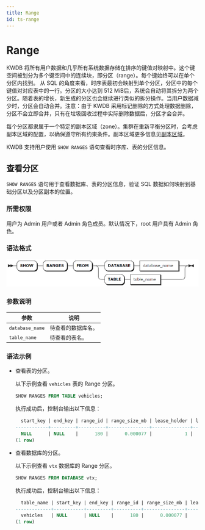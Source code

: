 ```yaml
---
title: Range
id: ts-range
---
```


# Range

KWDB 将所有用户数据和几乎所有系统数据存储在排序的键值对映射中。这个键空间被划分为多个键空间中的连续块，即分区（range）。每个键始终可以在单个分区内找到。 从 SQL 的角度来看，时序表最初会映射到单个分区，分区中的每个键值对对应表中的一行。分区的大小达到 512 MiB后，系统会自动将其拆分为两个分区。随着表的增长，新生成的分区也会继续进行类似的拆分操作。当用户数据减少时，分区会自动合并。注意：由于 KWDB 采用标记删除的方式处理数据删除，分区不会立即合并，只有在垃圾回收过程中实际删除数据后，分区才会合并。

每个分区都隶属于一个特定的副本区域（zone）。集群在重新平衡分区时，会考虑副本区域的配置，以确保遵守所有约束条件。副本区域更多信息见[副本区域](./ts-zone.md)。

KWDB 支持用户使用 `SHOW RANGES` 语句查看时序库、表的分区信息。

## 查看分区

`SHOW RANGES` 语句用于查看数据库、表的分区信息，验证 SQL 数据如何映射到基础分区以及分区副本的位置。

### 所需权限

用户为 Admin 用户或者 Admin 角色成员。默认情况下，root 用户具有 Admin 角色。

### 语法格式

![](../../../static/sql-reference/ts-show-ranges.png)

### 参数说明

| 参数 | 说明 |
| --- | --- |
| `database_name` | 待查看的数据库名。 |
| `table_name` | 待查看的表名。 |

### 语法示例

- 查看表的分区。

    以下示例查看 `vehicles` 表的 Range 分区。

    ```sql
    SHOW RANGES FROM TABLE vehicles;
    ```

    执行成功后，控制台输出以下信息：

    ```sql
      start_key | end_key | range_id | range_size_mb | lease_holder | lease_holder_locality | replicas | replica_localities
    ------------+---------+----------+---------------+--------------+-----------------------+----------+---------------------
      NULL      | NULL    |      180 |      0.000077 |            1 |                       | {3}      | {""}
    (1 row)
    ```
- 查看数据库的分区。

    以下示例查看 `vtx` 数据库的 Range 分区。

    ```sql
    SHOW RANGES FROM DATABASE vtx;
    ```

    执行成功后，控制台输出以下信息：

    ```sql
      table_name | start_key | end_key | range_id | range_size_mb | lease_holder | lease_holder_locality | replicas | replica_localities
    -------------+-----------+---------+----------+---------------+--------------+-----------------------+----------+---------------------  
      vehicles   | NULL      | NULL    |      180 |      0.000077 |            1 |                       | {3}      | {""}
    (1 row)
    ```

